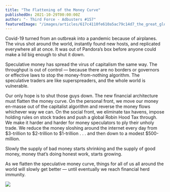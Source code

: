 ```yaml
---
title: "The Flattening of the Money Curve"
publishedOn: 2021-10-29T00:00:00Z
author: "- Third Force - Adbusters #157"
featuredImage: "/images/articles/617c4110fe610a5ac79c14d7_the_great_global_potbang_450x595_1.jpg"
---
```


Covid-19 turned from an outbreak into a pandemic because of airplanes. The virus shot around the world, instantly found new hosts, and replicated everywhere all at once. It was out of Pandora’s box before anyone could make a lid big enough to shut it down.

Speculative money has spread the virus of capitalism the same way. The throughput is out of control — because there are no borders or governors or effective laws to stop the money-from-nothing algorithm. The speculative traders are like superspreaders, and the whole world is vulnerable.

Our only hope is to shut those guys down. The new financial architecture must flatten the money curve. On the personal front, we move our money en-masse out of the capitalist algorithm and reverse the money flows whichever way we can. On the social front, we eliminate tax havens, impose holding rules on stock trades and push a global Robin Hood Tax through. We make it harder and harder for money speculators to ply their unholy trade. We reduce the money sloshing around the internet every day from $3-trillion to $2-trillion to $1-trillion . . . and then down to a modest $500-million.

Slowly the supply of bad money starts shrinking and the supply of good money, money that’s doing honest work, starts growing.

As we flatten the speculative money curve, things for all of us all around the world will slowly get better — until eventually we reach financial herd immunity.

![](/images/articles/617c411ec9c0d56a41d54751_flattening_handdrawn_graph_600x356_1.jpg)‍